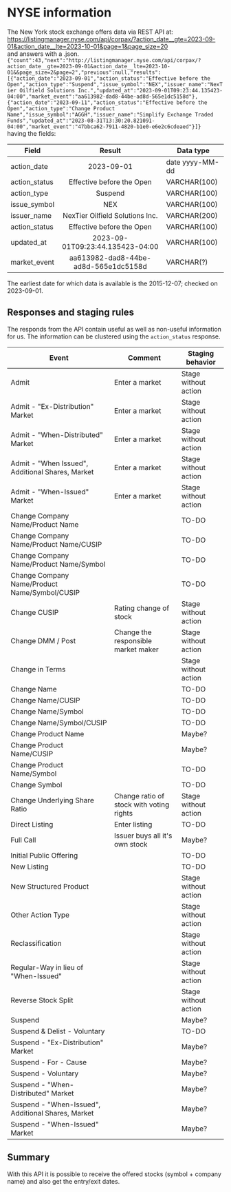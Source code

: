 # NYSE information

The New York stock exchange offers data via REST API at:</br>
https://listingmanager.nyse.com/api/corpax/?action_date__gte=2023-09-01&action_date__lte=2023-10-01&page=1&page_size=20
</br>
and answers with a .json.</br>
``{"count":43,"next":"http://listingmanager.nyse.com/api/corpax/?action_date__gte=2023-09-01&action_date__lte=2023-10-01&&page_size=2&page=2","previous":null,"results":[{"action_date":"2023-09-01","action_status":"Effective before the Open","action_type":"Suspend","issue_symbol":"NEX","issuer_name":"NexTier Oilfield Solutions Inc.","updated_at":"2023-09-01T09:23:44.135423-04:00","market_event":"aa613982-dad8-44be-ad8d-565e1dc5158d"},{"action_date":"2023-09-11","action_status":"Effective before the Open","action_type":"Change Product Name","issue_symbol":"AGGH","issuer_name":"Simplify Exchange Traded Funds","updated_at":"2023-08-31T13:30:20.821091-04:00","market_event":"47bbca62-7911-4820-b1e0-e6e2c6cdeaed"}]}`` </br>
having the fields:</br>

| Field       |          Result           | Data type       |
|-------------|:-------------------------:|-----------------|
|action_date|2023-09-01| date yyyy-MM-dd |
| action_status    | Effective before the Open | VARCHAR(100)    |
| action_type   |Suspend| VARCHAR(100)    |
| issue_symbol    |NEX| VARCHAR(100)    |
| issuer_name | NexTier Oilfield Solutions Inc. | VARCHAR(200)    |
| action_status| Effective before the Open| VARCHAR(100)    |
| updated_at|2023-09-01T09:23:44.135423-04:00| VARCHAR(100)    |
| market_event|aa613982-dad8-44be-ad8d-565e1dc5158d| VARCHAR(?)      |

The earliest date for which data is available is the 2015-12-07; checked on 2023-09-01.

## Responses and staging rules
The responds from the API contain useful as well as non-useful information for us. The information can be clustered using the `action_status` response. 

| Event                                              | Comment                                  | Staging behavior     |
| -------------------------------------------------- | ---------------------------------------- | -------------------- |
| Admit                                              | Enter a market                           | Stage without action |
| Admit - "Ex-Distribution" Market                   | Enter a market                           | Stage without action |
| Admit - "When-Distributed" Market                  | Enter a market                           | Stage without action |
| Admit - "When Issued", Additional Shares, Market   | Enter a market                           | Stage without action |
| Admit - "When-Issued" Market                       | Enter a market                           | Stage without action |
| Change Company Name/Product Name                   |                                          | TO-DO                |
| Change Company Name/Product Name/CUSIP             |                                          | TO-DO                |
| Change Company Name/Product Name/Symbol            |                                          | TO-DO                |
| Change Company Name/Product Name/Symbol/CUSIP      |                                          | TO-DO                |
| Change CUSIP                                       | Rating change of stock                   | Stage without action |
| Change DMM / Post                                  | Change the responsible market maker      | Stage without action |
| Change in Terms                                    |                                          | Stage without action |
| Change Name                                        |                                          | TO-DO                |
| Change Name/CUSIP                                  |                                          | TO-DO                |
| Change Name/Symbol                                 |                                          | TO-DO                |
| Change Name/Symbol/CUSIP                           |                                          | TO-DO                |
| Change Product Name                                |                                          | Maybe?               |
| Change Product Name/CUSIP                          |                                          | Maybe?               |
| Change Product Name/Symbol                         |                                          | TO-DO                |
| Change Symbol                                      |                                          | TO-DO                |
| Change Underlying Share Ratio                      | Change ratio of stock with voting rights | Stage without action |
| Direct Listing                                     | Enter listing                            | TO-DO                |
| Full Call                                          | Issuer buys all it's own stock           | Maybe?               |
| Initial Public Offering                            |                                          | TO-DO                |
| New Listing                                        |                                          | TO-DO                |
| New Structured Product                             |                                          | Stage without action |
| Other Action Type                                  |                                          | Stage without action |
| Reclassification                                   |                                          | Stage without action |
| Regular-Way in lieu of "When-Issued"               |                                          | Stage without action |
| Reverse Stock Split                                |                                          | Stage without action |
| Suspend                                            |                                          | Maybe?               |
| Suspend & Delist - Voluntary                       |                                          | TO-DO                |
| Suspend - "Ex-Distribution" Market                 |                                          | Maybe?               |
| Suspend - For - Cause                              |                                          | Maybe?               |
| Suspend - Voluntary                                |                                          | Maybe?               |
| Suspend - "When-Distributed" Market                |                                          | Maybe?               |
| Suspend - "When-Issued", Additional Shares, Market |                                          | Maybe?               |
| Suspend - "When-Issued" Market                     |                                          | Maybe?               |

## Summary

With this API it is possible to receive the offered stocks (symbol + company name) and also get the entry/exit dates. 